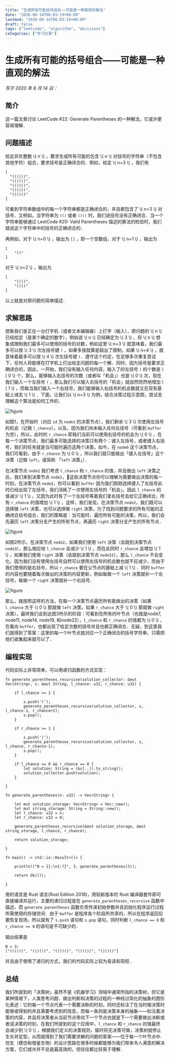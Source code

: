 ```yaml
---
title: "生成所有可能括号组合——可能是一种直观的解法"
date: "2020-08-14T06:03:19+08:00"
lastmod: "2020-08-14T06:03:19+08:00"
draft: false
tags: ["leetcode", "algorithm", "decisions"]
categories: ["学习记录"]
---
```


# 生成所有可能的括号组合——可能是一种直观的解法

*写于 2020 年 8 月 14 日：*

## 简介

这一篇文章讨论 LeetCode #22: Generate Parentheses 的一种解法，它或许更容易理解．

## 问题描述

给定非负整数 \\( n \\) ，要求生成所有可能的包含 \\( n \\) 对括号的字符串（不包含其他字符）组合，要求括号是正确闭合的．例如，给定 \\( n=3 \\) ，我们有

```
[
  "((()))",
  "(()())",
  "(())()",
  "()(())",
  "()()()"
]
```

可看到字符串数组中的每一个字符串都是正确闭合的，并且都包含了 \\( n=3 \\) 对括号．又例如，当字符串为 `)()` 或者 `()((` 时，我们说括号没有正确闭合．当一个字符串能够通过 LeetCode #20: Valid Parentheses 描述的算法的检验时，我们就说这个字符串中的括号的正确闭合的．

再例如，对于 \\( n=0 \\) ，输出为 `[]` ，即一个空数组，对于 \\( n=1 \\) ，输出为 

```
[
    "()"
]
```

对于 \\( n=2 \\) ，输出为

```
[
    "(())",
    "()()"
]
```

以上就是对原问题的简单描述．

## 求解思路

想象我们是正在一台打字机（或者文本编辑器）上打字（输入），原问题的 \\( n \\) 已经给定（是某个确定的数字），例如说 \\( n \\) 已经确定为 \\( 3 \\) ，将 \\( n \\) 想象成限制我们最多可以使用的括号的对数，例如这里 \\( n=3 \\) 就意味着，我们最多可以按 \\( 3 \\) 次左括号键 `(` ，如果多按就算是超出了限制，如果 \\( n=4 \\) ，就意味着最多可以按 \\( 4 \\) 次左括号键 `(`．遵守这个约定，在足够多次重复尝试下，任何人将能够在打字机上打出给定问题的每一个解．同时，因为括号是要求正确闭合的，因此，一开始，我们没有输入任何内容，输入了的左括号 `(` 的个数是 \\( 0 \\) 个，那么，能够输入右括号的次数（或者叫「机会」）也是 \\( 0 \\) 次，现在我们输入一个左括号 `(` ，那么我们可以输入右括号的「机会」就自然而然地增加 \\( 1 \\) ，而每当我们输入一个右括号，我们能够输入右括号的机会数就又在现有基础上减去 \\( 1 \\) ．下面，让我们以 \\( n=3 \\) 为例，结合决策过程示意图，尝试去理解这个算法是如何工作的．

![figure](figures/generate-parentheses/1.png)

如图1，在开始时（对应 `id` 为 `node1` 的决策节点），我们剩余 \\( 3 \\) 次使用左括号的机会（记做 `l_chance`），以及，因为我们尚未输入任何左括号（可看到 `buffer` 为空），所以，此时的 `r_chance` 即我们当前可以使用右括号的机会为 \\( 0 \\) ，在每一个决策节点，我们最多可能选择的决策只有两个：键入左括号，或者键入右括号，我们的任务就是当可能时遍历这两个决策，如今，在 `node0` 这个决策节点，我们可看到，由于 `r_chance` 为 \\( 0 \\) ，所以我们就只能做出「键入左括号」这个决策（记做 `left`，或简称 「`left` 决策」）．

在决策节点 `node1` 我们考虑 `l_chance` 和 `r_chance` 的值，并且做出 `left` 决策之后，我们来到决策节点 `node2`，这些决策节点你可以理解为需要做出决策的每一时刻，在决策节点 `node2`，你可以看到 `buffer` 因为我们刚刚选择键入了左括号此时已经出现了左括号，我们消耗了一次使用左括号的「机会」，因此 `l_chance` 的值减少 \\( 1 \\) ，又因为此时有了一个左括号等着我们拿右括号去给它正确闭合，所有 `r_chance` 的值增加 \\( 1 \\) ，这样，我们发现，在决策节点 `node2`，我们既可以选择做 `left` 决策，也可以选择做 `right` 决策，为了找到问题要求的所有可能的正确闭合括号组合，我们的策略是：当可能时，遍历所有可能的决策，所以，我们会先遍历 `left` 决策分支产生的所有节点，再遍历 `right` 决策分支产生的所有节点．

![figure](figures/generate-parentheses/2.png)

如图2所示，在决策节点 `node2`，如果我们使用 `left` 决策（会跳到决策节点 `node3`），那么相应地 `l_chance` 会减少 \\( 1 \\) ，而在此同时 `r_chance` 会增加 \\( 1 \\) ，如果我们使用 `right` 决策（会跳到决策节点 `node15`），那么 `l_chance` 不会变化，因为我们没有使用左括号自然可以使用左括号的机会数也就不应减少，而由于我们使用的是右括号，所以 `r_chance` 要在父节点的基础上减 \\( 1 \\) ．同时 `buffer` 的内容也要随着每次做出的决策的内容更新，例如每做一个 `left` 决策就补一个左括号，每做一个 `right` 决策就补一个右括号．

![figure](figures/generate-parentheses/3.png)

那么，就按照这样的方法，在每一个决策节点遍历所有能做出的决策（如果 `l_chance` 大于 \\( 0 \\) 那就做 `left` 决策，如果 `r_chance` 大于 \\( 0 \\) 那就做 `right` 决策），最终我们会到达图3所示的阶段：可看到在所有的叶节点（也就是node7, node11, node14, node19, 和node22），`l_chance` 和 `r_chance` 的值都为 \\( 0 \\) ，在看向 `buffer`，也都出现了给定次数的括号并且也都正确闭合．无疑，到这里我们就得到了答案：这里的每一个叶节点就对应一个正确闭合的括号字符串，只需把他们收集起来就可以了．

## 编程实现

代码实际上非常简单，可以用递归函数的方式实现：

```
fn generate_parentheses_recursive(solution_collector: &mut Vec<String>, s: &mut String, l_chance: u32, r_chance: u32) {

    if l_chance >= 1 {

        s.push('(');
        generate_parentheses_recursive(solution_collector, s, l_chance-1, r_chance+1);
        s.pop();
    }

    if r_chance >= 1 {

        s.push(')');
        generate_parentheses_recursive(solution_collector, s, l_chance, r_chance-1);
        s.pop();
    }

    if l_chance == 0 && r_chance == 0 {
        let solution: String = (&s[..]).to_string();
        solution_collector.push(solution);
    }

}

fn generate_parentheses(n: u32) -> Vec<String> {

    let mut solution_storage: Vec<String> = Vec::new();
    let mut string_storage: String = String::new();
    let l_chance: u32 = n;
    let r_chance: u32 = 0;

    generate_parentheses_recursive(&mut solution_storage, &mut string_storage, l_chance, r_chance);

    return solution_storage;

}

fn main() -> std::io::Result<()> {

    println!("N = {}:\n{:?}", 3, generate_parentheses(3));

    return Ok(());
    
}
```

用的语言是 Rust 语言(Rust Edition 2018)，用较新版本的 Rust 编译器套件即可直接编译并运行，主要的递归过程是在 `generate_parentheses_recursive` 函数中描述，而 `generate_parentheses` 函数负责传递初始参数并且初始化程序运行过程所需使用的存储空间．由于 `buffer` 是程序各个阶段所共享的，所以在程序返回后要恢复现场，所以就有了 `s.push` 语句和 `s.pop` 语句，同时判断 `l_chance == 0` 和 `r_chance == 0` 的语句是不可缺少的．

输出结果是

```
N = 3:
["((()))", "(()())", "(())()", "()(())", "()()()"]
```

并且由于使用了递归的方式，我们的代码实际上较为易读和简短．

## 总结

我们所提到的「决策树」虽然不是《机器学习》领域中通常所指的决策树，但它是某种情境下，人类思考问题、做出判断和决策的过程的一种经过简化的抽象的图形化表述：它的每一个节点代表一个需要决断的时刻，同时还标注了在当时做决策时能够或得到的并且需要考虑到的信息，而每一条则是决策本身的抽象——标注着决策的内容，并且将决策者从当前节点带向下一个节点也就是下一个需要做出决断或者说决策的时刻，在我们所提到的这个应用中，`l_chance` 和 `r_chance` 的值最终会减少到 \\( 0 \\) ，根据我们定义的决策规则，届时将无决策可做，决策树就停止生长并定型，从而就得到了我们需要求解的问题的答案——位于每一个叶节点中．仿生（模仿和借鉴生物）的设计思路在很多时候都能够为我们带来令人满意的解决方案，它们或许并不总是最高效的，但往往都比较易于理解．